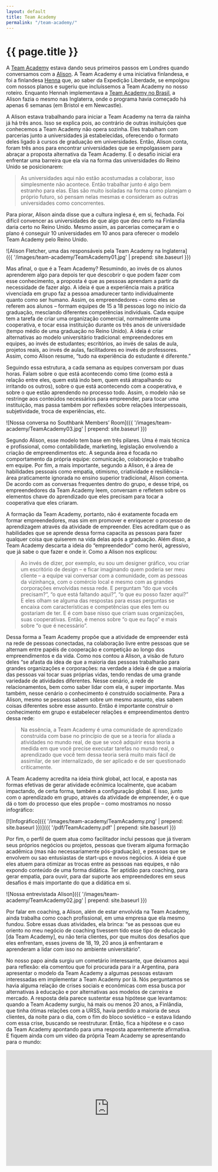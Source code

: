```yaml
---
layout: default
title: Team Academy
permalink: "/team-academy/"
---
```


# {{ page.title }}

A [Team Academy](http://www.tiimiakatemia.fi/en/) estava dando seus primeiros passos em Londres quando conversamos com a [Alison](http://www.thecoachwithin.co.uk/about/). A Team Academy é uma iniciativa finlandesa, e foi a finlandesa [Henna](https://twitter.com/HennaMonkey) que, ao saber da Expedição Liberdade, se empolgou com nossos planos e sugeriu que incluíssemos a Team Academy no nosso roteiro. Enquanto Hennah implementava a [Team Academy no Brasil](https://www.facebook.com/TeamAcademyBrazil), a Alison fazia o mesmo nas Inglaterra, onde o programa havia começado há apenas 6 semanas (em Bristol e em Newcastle).

A Alison estava trabalhando para iniciar a Team Academy na terra da rainha já há três anos. Isso se explica pois, ao contrário de outras insituições que conhecemos a Team Academy não opera sozinha. Eles trabalham com parcerias junto a universidades já estabelecidas, oferecendo o formato deles ligado à cursos de graduação em universidades. Então, Alison conta, foram três anos para encontrar universidades que se empolgassem para abraçar a proposta alternativa da Team Academy. E o desafio inicial era enfrentar uma barreira que ela via na forma das universidades do Reino Unido se posicionarem:

> As universidades aqui não estão acostumadas a colaborar, isso simplesmente não acontece. Então trabalhar junto é algo bem estranho para elas. Elas são muito isoladas na forma como planejam o próprio futuro, só pensam nelas mesmas e consideram as outras universidades como concorrentes.

Para piorar, Alison ainda disse que a cultura inglesa é, em si, fechada. Foi difícil convencer as universidades de que algo que deu certo na Finlandia daria certo no Reino Unido. Mesmo assim, as parcerias começaram e o plano é conseguir 10 universidades em 10 anos para oferecer o modelo Team Academy pelo Reino Unido.

![Alison Fletcher, uma das responsáveis pela Team Academy na Inglaterra]({{ '/images/team-academy/TeamAcademy01.jpg' | prepend: site.baseurl }})

Mas afinal, o que é a Team Academy? Resumindo, ao invés de os alunos aprenderem algo para depois ter que descobrir o que podem fazer com esse conhecimento, a proposta é que as pessoas aprendam a partir da necessidade de fazer algo. A ideia é que a experiência mais a prática vivenciada em grupo faz a pessoa amadurecer tanto individualmente quanto como ser humano. Assim, os empreendedores – como eles se referem aos alunos – formam equipes de 15 a 18 pessoas logo no início da graduação, mesclando diferentes competências individuais. Cada equipe tem a tarefa de criar uma organização comercial, normalmente uma cooperativa, e tocar essa instituição durante os três anos de universidade (tempo médio de uma graduação no Reino Unido). A ideia é criar alternativas ao modelo universitário tradicional: empreendedores em equipes, ao invés de estudantes; escritórios, ao invés de salas de aula, projetos reais, ao invés de aulas, facilitadores eo invés de professores. Assim, como Alison resume, “tudo na experiência do estudante é diferente.”

Seguindo essa estrutura, a cada semana as equipes conversam por duas horas. Falam sobre o que está acontecendo como time (como está a relação entre eles, quem está indo bem, quem está atrapalhando ou irritando os outros), sobre o que está acontecendo com a cooperativa, e sobre o que estão aprendendo no processo todo. Assim, o modelo não se restringe aos conteúdos necessários para empreender, para tocar uma instituição, mas passa também por reflexões sobre relações interpessoais, subjetividade, troca de experiências, etc.

![Nossa conversa no Southbank Members’ Room]({{ '/images/team-academy/TeamAcademy03.jpg' | prepend: site.baseurl }})

Segundo Alison, esse modelo tem base em três pilares. Uma é mais técnica e profissional, como contabilidade, marketing, legislação envolvendo a criação de empreendimentos etc. A segunda área é focada no comportamento da própria equipe: comunicação, colaboração e trabalho em equipe. Por fim, a mais importante, segundo a Alison, é a área de habilidades pessoais como empatia, otimismo, criatividade e resiliência – área praticamente ignorada no ensino superior tradicional, Alison comenta. De acordo com as conversas frequentes dentro do grupo, e desse tripé, os empreendedores da Team Academy leem, conversam e refletem sobre os elementos chave do aprendizado que eles precisam para tocar a cooperativa que eles criaram.

A formação da Team Academy, portanto, não é exatamente focada em formar empreendedores, mas sim em promover e enriquecer o processo de aprendizagem através da atividade de empreender. Eles acreditam que o as habilidades que se aprende dessa forma capacita as pessoas para fazer qualquer coisa que quiserem na vida delas após a graduação. Além disso, a Team Academy descarta a ideia do “empreendedor” como herói, agressivo, que já sabe o que fazer e onde ir. Como a Alison nos explicou:

> Ao invés de dizer, por exemplo, eu sou um designer gráfico, vou criar um escritório de design – e ficar imaginando quem poderia ser meu cliente – a equipe vai conversar com a comunidade, com as pessoas da vizinhança, com o comércio local e mesmo com as grandes corporações envolvidas nessa rede. E perguntam “do que vocês precisam?”, “o que está faltando aqui?”, “o que eu posso fazer aqui?” E eles olham se alguma das respostas para essas perguntas se encaixa com características e competências que eles tem ou gostariam de ter. E é com base nisso que criam suas organizações, suas cooperativas. Então, é menos sobre “o que eu faço” e mais sobre “o que é necessário”.

Dessa forma a Team Academy propõe que a atividade de empreender está na rede de pessoas conectadas, na colaboração livre entre pessoas que se alternam entre papéis de cooperação e competição ao longo dos empreendimentos e da vida. Como nos contou a Alison, a visão de futuro deles “se afasta da idea de que a maioria das pessoas trabalharão para grandes organizações e corporações: na verdade a ideia é de que a maioria das pessoas vai tocar suas próprias vidas, tendo rendas de uma grande variedade de atividades diferentes. Nesse cenário, a rede de relacionamentos, bem como saber lidar com ela, é super importante. Mas também, nesse cenário o conhecimento é construído socialmente. Para a Alison, mesmo se pessoas sabem sobre um mesmo assunto, elas sabem coisas diferentes sobre esse assunto. Então é importante construir o conhecimento em grupo e estabelecer relações e empreendimentos dentro dessa rede:

> Na essência, a Team Academy é uma comunidade de aprendizado construída com base no princípio de que se a teoria for aliada a atividades no mundo real, de que se você adquirir essa teoria a medida em que você precise executar tarefas no mundo real, o aprendizado que você tem dessa teoria será muito mais fácil de assimilar, de ser internalizado, de ser aplicado e de ser questionado criticamente.

A Team Academy acredita na ideia think global, act local, e aposta nas formas efetivas de gerar atividade ecônimica localmente, que acabam impactando, de certa forma, também a configuração global. E isso, junto com o aprendizado em grupo, através da atividade de empreender, é o que dá o tom do processo que eles propõe – como mostramos no nosso infográfico:

[![Infográfico]({{ '/images/team-academy/TeamAcademy.png' | prepend: site.baseurl }})]({{ '/pdf/TeamAcademy.pdf' | prepend: site.baseurl }})

Por fim, o perfil de quem atua como facilitador inclui pessoas que já tiveram seus próprios negócios ou projetos, pessoas que tiveram alguma formação acadêmica (mas não necessariamente pós-graduação), e pessoas que se envolvem ou sao entusiastas de start-ups e novos negócios. A ideia é que eles atuem para otimizar as trocas entre as pessoas nas equipes, e não expondo conteúdo de uma forma didática. Ter aptidão para coaching, para gerar empatia, para ouvir, para dar suporte aos empreendedores em seus desafios é mais importante do que a didática em si.

![Nossa entrevistada Alison]({{ '/images/team-academy/TeamAcademy02.jpg' | prepend: site.baseurl }})

Por falar em coaching, a Alison, além de estar envolvida na Team Academy, ainda trabalha como coach profissional, em uma empresa que ela mesmo fundou. Sobre essas duas atividades, ela brinca: “se as pessoas que eu oriento no meu negócio de coaching tivessem tido esse tipo de educação [da Team Academy], eu não teria clientes, por que muitos dos desafios que eles enfrentam, esses jovens de 18, 19, 20 anos já enfrentaram e aprenderam a lidar com isso no ambiente universitário”.

No nosso papo ainda surgiu um cometário interessante, que deixamos aqui para reflexão: ela comentou que foi procurada para ir a Argentina, para apresentar o modelo da Team Academy a algumas pessoas estavam interessadas em implementar a Team Academy por lá. Nós perguntamos se havia alguma relação de crises sociais e econômicas com essa busca por alternativas à educação e por alternativas aos modelos de carreira e mercado. A resposta dela parece sustentar essa hipótese que levantamos: quando a Team Academy surgiu, há mais ou menos 20 anos, a Finlândia, que tinha ótimas relações com a URSS, havia perdido a maioria de seus clientes, da noite para o dia, com o fim do bloco soviético – e estava lidando com essa crise, buscando se reestruturar. Então, fica a hipótese e o caso da Team Academy apontando para uma resposta aparentemente afirmativa. E fiquem ainda com um vídeo da própria Team Academy se apresentando para o mundo:

<iframe width="560" height="315" src="https://www.youtube.com/embed/szfLM4T_ldU" frameborder="0" allowfullscreen></iframe>
